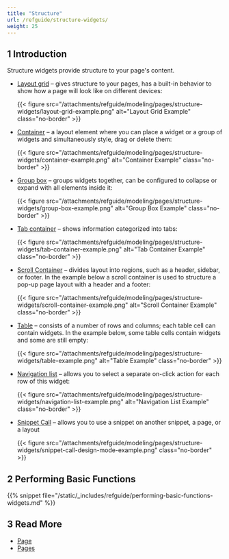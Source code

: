 ```yaml
---
title: "Structure"
url: /refguide/structure-widgets/
weight: 25
---
```


## 1 Introduction

Structure  widgets provide structure to your page's content.

* [Layout grid](/refguide/layout-grid/) – gives structure to your pages, has a built-in behavior to show how a page will look like on different devices:

    {{< figure src="/attachments/refguide/modeling/pages/structure-widgets/layout-grid-example.png" alt="Layout Grid Example" class="no-border" >}}

* [Container](/refguide/container/) – a layout element where you can place a widget or a group of widgets and simultaneously style, drag or delete them:

    {{< figure src="/attachments/refguide/modeling/pages/structure-widgets/container-example.png" alt="Container Example" class="no-border" >}}

* [Group box](/refguide/group-box/) – groups widgets together, can be configured to collapse or expand with all elements inside it:

    {{< figure src="/attachments/refguide/modeling/pages/structure-widgets/group-box-example.png" alt="Group Box Example" class="no-border" >}}

* [Tab container](/refguide/tab-container/) – shows information categorized into tabs:

    {{< figure src="/attachments/refguide/modeling/pages/structure-widgets/tab-container-example.png" alt="Tab Container Example" class="no-border" >}}

* [Scroll Container](/refguide/scroll-container/) – divides layout into regions, such as a header, sidebar, or footer. In the example below a scroll container is used to structure a pop-up page layout with a header and a footer:

    {{< figure src="/attachments/refguide/modeling/pages/structure-widgets/scroll-container-example.png" alt="Scroll Container Example" class="no-border" >}}

* [Table](/refguide/table/) – consists of a number of rows and columns; each table cell can contain widgets. In the example below, some table cells contain widgets and some are still empty:

    {{< figure src="/attachments/refguide/modeling/pages/structure-widgets/table-example.png" alt="Table Example" class="no-border" >}}

* [Navigation list](/refguide/navigation-list/) – allows you to select a separate on-click action for each row of this widget:

    {{< figure src="/attachments/refguide/modeling/pages/structure-widgets/navigation-list-example.png" alt="Navigation List Example" class="no-border" >}}

* [Snippet Call](/refguide/snippet-call/) – allows you to use a snippet on another snippet, a page, or a layout

    {{< figure src="/attachments/refguide/modeling/pages/structure-widgets/snippet-call-design-mode-example.png" class="no-border" >}}

## 2 Performing Basic Functions

{{% snippet file="/static/_includes/refguide/performing-basic-functions-widgets.md" %}}

## 3 Read More

* [Page](/refguide/page/)
* [Pages](/refguide/pages/)

